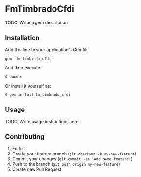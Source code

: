 # FmTimbradoCfdi

TODO: Write a gem description

## Installation

Add this line to your application's Gemfile:

    gem 'fm_timbrado_cfdi'

And then execute:

    $ bundle

Or install it yourself as:

    $ gem install fm_timbrado_cfdi

## Usage

TODO: Write usage instructions here

## Contributing

1. Fork it
2. Create your feature branch (`git checkout -b my-new-feature`)
3. Commit your changes (`git commit -am 'Add some feature'`)
4. Push to the branch (`git push origin my-new-feature`)
5. Create new Pull Request

